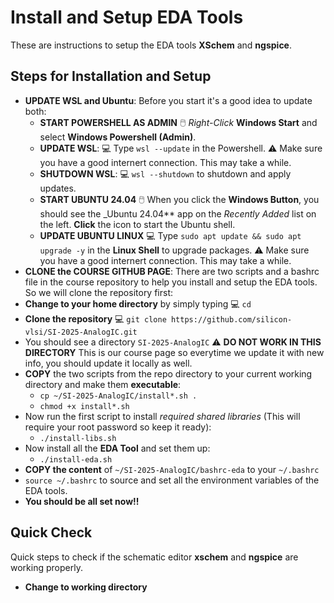 # Install and Setup EDA Tools

These are instructions to setup the EDA tools **XSchem** and **ngspice**.

## Steps for Installation and Setup

- **UPDATE WSL and Ubuntu**: Before you start it's a good idea to update both:
  - **START POWERSHELL AS ADMIN** 🖱️ _Right-Click_ **Windows Start**  and select **Windows Powershell (Admin)**.
  - **UPDATE WSL**: 💻 Type `wsl --update` in the Powershell. ⚠️ Make sure you have a good internert connection. This may take a while.
  - **SHUTDOWN WSL**: 💻 `wsl --shutdown` to shutdown and apply updates.
  - **START UBUNTU 24.04** 🖱️ When you click the **Windows Button**, you should see the _Ubuntu 24.04** app on the _Recently Added_ list on the left. **Click** the icon to start the Ubuntu shell.
  - **UPDATE UBUNTU LINUX** 💻 Type `sudo apt update && sudo apt upgrade -y` in the **Linux Shell** to upgrade packages. ⚠️ Make sure you have a good internert connection. This may take a while.
-  **CLONE the COURSE GITHUB PAGE**: There are two scripts and a bashrc file in the course repository to help you install and setup the EDA tools. So we will clone the repository first:
  - **Change to your home directory** by simply typing 💻 `cd`
  - **Clone the repository** 💻 `git clone https://github.com/silicon-vlsi/SI-2025-AnalogIC.git`
  - You should see a directory `SI-2025-AnalogIC` ⚠️ **DO NOT WORK IN THIS DIRECTORY** This is our course page so everytime we update it with new info, you should update it locally as well.
- **COPY** the two scripts from the repo directory to your current working directory and make them **executable**:
  - `cp ~/SI-2025-AnalogIC/install*.sh .`
  - `chmod +x install*.sh`
- Now run the first script to install _required shared libraries_ (This will require your root password so keep it ready):
  - `./install-libs.sh`
- Now install all the **EDA Tool** and set them up:
  - `./install-eda.sh`
- **COPY the content** of `~/SI-2025-AnalogIC/bashrc-eda` to your `~/.bashrc`
- `source ~/.bashrc` to source and set all the environment variables of the EDA tools.
- **You should be all set now!!**

## Quick Check 

Quick steps to check if the schematic editor **xschem** and **ngspice** are working properly.

- **Change to working directory**
